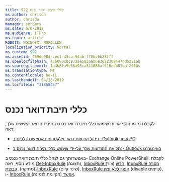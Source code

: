 ```yaml
---
title: כללי תיבת דואר נכנס 922
ms.author: chrisda
author: chrisda
manager: serdars
ms.date: 6/6/2018
ms.audience: ITPro
ms.topic: article
ROBOTS: NOINDEX, NOFOLLOW
localization_priority: Normal
ms.custom: 922
ms.assetid: 469de984-cec1-45ca-94ab-f70bc6b28fff
ms.openlocfilehash: 46b080cbc972ae5826ab6e3622308447cd5221ab
ms.sourcegitcommit: 1a4b8fa9e38a95ca811085af516edb81caf2018c
ms.translationtype: MT
ms.contentlocale: he-IL
ms.lasthandoff: 04/13/2019
ms.locfileid: "31858457"
---
```

# <a name="inbox-rules"></a>כללי תיבת דואר נכנס

לקבלת מידע נוסף אודות שימוש כללי תיבת דואר נכנס בתיבת הדואר האישית שלך, ראה:

- [ניהול הודעות דואר אלקטרוני באמצעות כללים ב- Outlook עבור PC](https://support.office.com/article/c24f5dea-9465-4df4-ad17-a50704d66c59.aspx)

- [נהל את ההודעות שלך על-ידי שימוש כללי תיבת דואר נכנס ב- Outlook באינטרנט](https://support.office.com/article/8400435c-f14e-4272-9004-1548bb1848f2.aspx)

באפשרותך גם לנהל כללי תיבת דואר נכנס ב- Exchange Online PowerShell. לקבלת מידע נוסף, ראה [Get-InboxRule](https://docs.microsoft.com/powershell/module/exchange/mailboxes/get-inboxrule) (תצוגה), [InboxRule חדש](https://docs.microsoft.com/powershell/module/exchange/mailboxes/new-inboxrule) (צור), [InboxRule הסרה](https://docs.microsoft.com/powershell/module/exchange/mailboxes/remove-inboxrule) (מחיקה), [קבוצת-InboxRule](https://docs.microsoft.com/powershell/module/exchange/mailboxes/set-inboxrule) (שינוי קיים), [InboxRule הפוך ללא זמין](https://docs.microsoft.com/powershell/module/exchange/mailboxes/disable-inboxrule) (disable קיימים), ו- [InboxRule אפשר ](https://docs.microsoft.com/powershell/module/exchange/mailboxes/enable-inboxrule)(הקיימת לזמינה).
